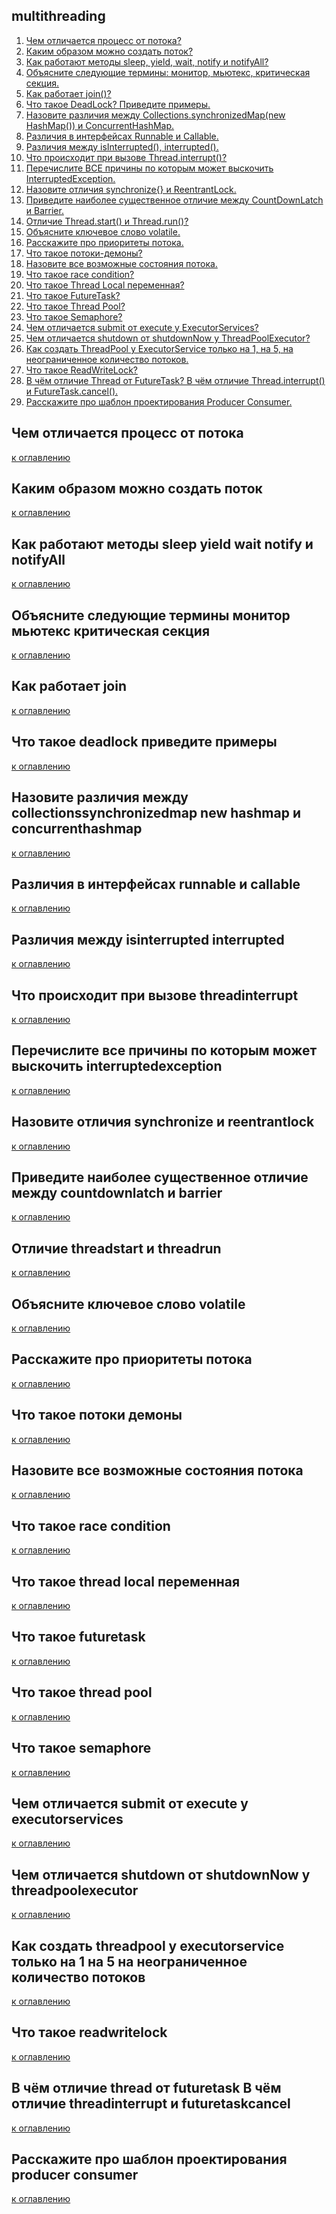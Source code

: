 ## multithreading

1) [Чем отличается процесс от потока?](#чем-отличается-процесс-от-потока)
2) [Каким образом можно создать поток?](#каким-образом-можно-создать-поток)
3) [Как работают методы sleep, yield, wait, notify и notifyAll?](#как-работают-методы-sleep-yield-wait-notify-и-notifyall)
4) [Объясните следующие термины: монитор, мьютекс, критическая секция.](#объясните-следующие-термины-монитор-мьютекс-критическая-секция)
5) [Как работает join()?](#как-работает-join)
6) [Что такое DeadLock? Приведите примеры.](#что-такое-deadlock-приведите-примеры)
7) [Назовите различия между Collections.synchronizedMap(new HashMap()) и ConcurrentHashMap.](#назовите-различия-между-collectionssynchronizedmap-new-hashmap-и-concurrenthashmap)
8) [Различия в интерфейсах Runnable и Callable.](#различия-в-интерфейсах-runnable-и-callable)
9) [Различия между isInterrupted(), interrupted().](#различия-между-isinterrupted-interrupted)
10) [Что происходит при вызове Thread.interrupt()?](#что-происходит-при-вызове-threadinterrupt)
11) [Перечислите ВСЕ причины по которым может выскочить InterruptedException.](#перечислите-все-причины-по-которым-может-выскочить-interruptedexception)
12) [Назовите отличия synchronize{} и ReentrantLock.](#назовите-отличия-synchronize-и-reentrantlock)
13) [Приведите наиболее существенное отличие между CountDownLatch и Barrier.](#приведите-наиболее-существенное-отличие-между-countdownlatch-и-barrier)
14) [Отличие Thread.start() и Thread.run()?](#отличие-threadstart-и-threadrun)
15) [Объясните ключевое слово volatile.](#объясните-ключевое-слово-volatile)
16) [Расскажите про приоритеты потока.](#расскажите-про-приоритеты-потока)
17) [Что такое потоки-демоны?](#что-такое-потоки-демоны)
18) [Назовите все возможные состояния потока.](#назовите-все-возможные-состояния-потока)
19) [Что такое race condition?](#что-такое-race-condition)
20) [Что такое Thread Local переменная?](#что-такое-thread-local-переменная)
21) [Что такое FutureTask?](#что-такое-futuretask)
22) [Что такое Thread Pool?](#что-такое-thread-pool)
23) [Что такое Semaphore?](#что-такое-semaphore)
24) [Чем отличается submit от execute у ExecutorServices?](#чем-отличается-submit-от-execute-у-executorservices)
25) [Чем отличается shutdown от shutdownNow у ThreadPoolExecutor?](#чем-отличается-shutdown-от-shutdownnow-у-threadpoolexecutor)
26) [Как создать ThreadPool у ExecutorService только на 1, на 5, на неограниченное количество потоков.](#как-создать-threadpool-у-executorservice-только-на-1-на-5-на-неограниченное-количество-потоков)
27) [Что такое ReadWriteLock?](#что-такое-readwritelock)
28) [В чём отличие Thread от FutureTask? В чём отличие Thread.interrupt() и FutureTask.cancel().](#в-чём-отличие-thread-от-futuretask-в-чём-отличие-threadinterrupt-и-futuretaskcancel)
29) [Расскажите про шаблон проектирования Producer Consumer.](#расскажите-про-шаблон-проектирования-producer-consumer)


## Чем отличается процесс от потока

[к оглавлению](#multithreading)
## Каким образом можно создать поток

[к оглавлению](#multithreading)
## Как работают методы sleep yield wait notify и notifyAll

[к оглавлению](#multithreading)
## Объясните следующие термины монитор мьютекс критическая секция

[к оглавлению](#multithreading)
## Как работает join

[к оглавлению](#multithreading)
## Что такое deadlock приведите примеры

[к оглавлению](#multithreading)
## Назовите различия между collectionssynchronizedmap new hashmap и concurrenthashmap

[к оглавлению](#multithreading)
## Различия в интерфейсах runnable и callable

[к оглавлению](#multithreading)
## Различия между isinterrupted interrupted

[к оглавлению](#multithreading)
## Что происходит при вызове threadinterrupt

[к оглавлению](#multithreading)
## Перечислите все причины по которым может выскочить interruptedexception

[к оглавлению](#multithreading)
## Назовите отличия synchronize и reentrantlock

[к оглавлению](#multithreading)
## Приведите наиболее существенное отличие между countdownlatch и barrier

[к оглавлению](#multithreading)
## Отличие threadstart и threadrun

[к оглавлению](#multithreading)
## Объясните ключевое слово volatile

[к оглавлению](#multithreading)
## Расскажите про приоритеты потока

[к оглавлению](#multithreading)
## Что такое потоки демоны

[к оглавлению](#multithreading)
## Назовите все возможные состояния потока

[к оглавлению](#multithreading)
## Что такое race condition

[к оглавлению](#multithreading)
## Что такое thread local переменная

[к оглавлению](#multithreading)
## Что такое futuretask

[к оглавлению](#multithreading)
## Что такое thread pool

[к оглавлению](#multithreading)
## Что такое semaphore

[к оглавлению](#multithreading)
## Чем отличается submit от execute у executorservices

[к оглавлению](#multithreading)
## Чем отличается shutdown от shutdownNow у threadpoolexecutor

[к оглавлению](#multithreading)
## Как создать threadpool у executorservice только на 1 на 5 на неограниченное количество потоков

[к оглавлению](#multithreading)
## Что такое readwritelock

[к оглавлению](#multithreading)
## В чём отличие thread от futuretask В чём отличие threadinterrupt и futuretaskcancel

[к оглавлению](#multithreading)
## Расскажите про шаблон проектирования producer consumer

[к оглавлению](#multithreading)
